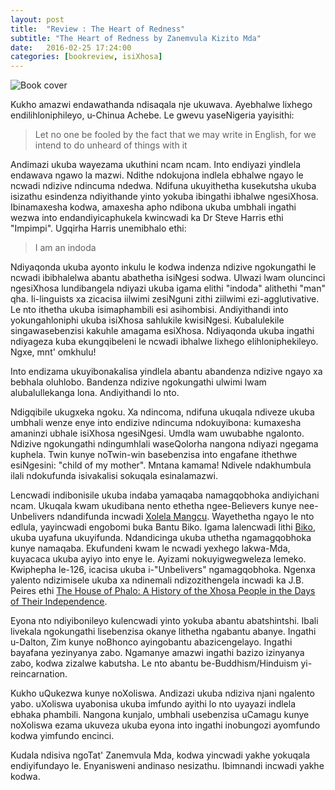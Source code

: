 ```yaml
---
layout: post
title:  "Review : The Heart of Redness"
subtitle: "The Heart of Redness by Zanemvula Kizito Mda"
date:   2016-02-25 17:24:00
categories: [bookreview, isiXhosa]
---
```



![Book cover](http://i.ebayimg.com/00/s/ODAwWDUyMQ==/z/Li4AAOSwWTRWt7Ex/$_20.JPG?set_id=8800005007)


Kukho amazwi endawathanda ndisaqala nje ukuwava. Ayebhalwe lixhego endilihloniphileyo, u-Chinua Achebe.
Le gwevu yaseNigeria yayisithi:

> Let no one be fooled by the fact that we may write in English, for we intend to do unheard of things with it

Andimazi ukuba wayezama ukuthini ncam ncam. Into endiyazi yindlela endawava ngawo la mazwi. Ndithe ndokujona indlela ebhalwe ngayo le ncwadi ndizive ndincuma ndedwa. Ndifuna ukuyithetha kusekutsha ukuba
isizathu esindenza ndiyithande yinto yokuba ibingathi ibhalwe ngesiXhosa. Ibinamaxesha kodwa,
amaxesha apho ndibona ukuba umbhali ingathi wezwa into endandiyicaphukela kwincwadi ka Dr Steve Harris
ethi "Impimpi". Ugqirha Harris unemibhalo ethi:

> I am an indoda

Ndiyaqonda ukuba ayonto inkulu le kodwa indenza ndizive ngokungathi le ncwadi ibibhalelwa abantu abathetha
isiNgesi sodwa. Ulwazi lwam oluncinci ngesiXhosa lundibangela ndiyazi ukuba igama elithi "indoda" alithethi
"man" qha. Ii-linguists xa zicacisa iilwimi zesiNguni zithi ziilwimi ezi-agglutivative. Le nto ithetha ukuba
isimaphambili esi asihombisi. Andiyithandi into yokungahloniphi ukuba isiXhosa sahlukile kwisiNgesi. Kubalulekile
singawasebenzisi kakuhle amagama esiXhosa. Ndiyaqonda ukuba ingathi ndiyageza kuba ekungqibeleni
le ncwadi ibhalwe lixhego elihloniphekileyo. Ngxe, mnt' omkhulu!

Into endizama ukuyibonakalisa yindlela abantu abandenza ndizive ngayo xa bebhala oluhlobo. Bandenza ndizive ngokungathi ulwimi lwam alubalullekanga lona. Andiyithandi lo nto.

Ndigqibile ukugxeka ngoku. Xa ndincoma, ndifuna ukuqala ndiveze ukuba umbhali wenze enye into endizive ndincuma ndokuyibona: kumaxesha amaninzi ubhale isiXhosa ngesiNgesi. Umdla wam
uwubabhe ngalonto. Ndizive ngokungathi ndingumhlali waseQolorha nangona ndiyazi ngegama kuphela. Twin kunye noTwin-win basebenzisa into engafane ithethwe esiNgesini: "child of my mother". Mntana kamama! Ndivele ndakhumbula ilali
ndokufunda isivakalisi sokuqala esinalamazwi.

Lencwadi indibonisile ukuba indaba yamaqaba namagqobhoka andiyichani ncam. Ukuqala kwam ukudibana nento ethetha
ngee-Believers kunye nee-Unbelivers ndandifunda incwadi [Xolela Mangcu](http://www.sociology.uct.ac.za/xolela-mangcu). Wayethetha ngayo le nto edlula, yayincwadi engobomi buka Bantu Biko. Igama lalencwadi lithi [Biko](http://www.nb.co.za/Books/12563), ukuba uyafuna ukuyifunda. Ndandicinga ukuba uthetha ngamagqobhoka kunye namaqaba. Ekufundeni kwam le ncwadi yexhego lakwa-Mda, kuyacaca ukuba ayiyo into enye le. Ayizami nokuyigwegweleza lemeko. Kwiphepha le-126, icacisa ukuba i-"Unbelivers"  ngamagqobhoka. Ngenxa yalento ndizimisele ukuba xa ndinemali
ndizozithengela incwadi ka J.B. Peires ethi [The House of Phalo: A History of the Xhosa People in the Days of Their Independence](http://www.bookdealers.co.za/products/the-house-of-phalo).

Eyona nto ndiyibonileyo kulencwadi yinto yokuba abantu abatshintshi. Ibali livekala ngokungathi lisebenzisa okanye
lithetha ngabantu abanye. Ingathi u-Dalton, Zim kunye noBhonco ayingobantu abazicengelayo. Ingathi bayafana yezinyanya zabo. Ngamanye amazwi ingathi bazizo izinyanya zabo, kodwa zizalwe kabutsha. Le nto abantu be-Buddhism/Hinduism yi-reincarnation.

Kukho uQukezwa kunye noXoliswa. Andizazi ukuba ndiziva njani ngalento yabo. uXoliswa uyabonisa ukuba imfundo ayithi
lo nto uyayazi indlela ebhaka phambili. Nangona kunjalo, umbhali usebenzisa uCamagu kunye noXoliswa ezama ukuveza
ukuba eyona into ingathi inobungozi ayomfundo kodwa yimfundo encinci.

Kudala ndisiva ngoTat' Zanemvula Mda, kodwa yincwadi yakhe yokuqala endiyifundayo le. Enyanisweni andinaso nesizathu. Ibimnandi incwadi yakhe kodwa.
